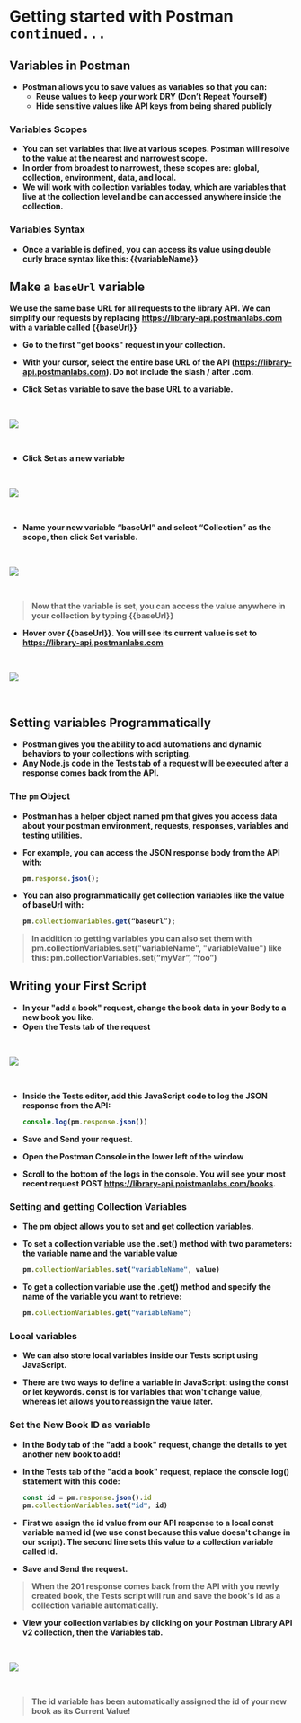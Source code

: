 <strong>
<p align="justify">

# Getting started with Postman `continued...`

## Variables in Postman

- Postman allows you to save values as variables so that you can:  
  - Reuse values to keep your work DRY (Don’t Repeat Yourself)
  - Hide sensitive values like API keys from being shared publicly

### Variables Scopes

- You can set variables that live at various scopes. Postman will resolve to the value at the nearest and narrowest scope.
- In order from broadest to narrowest, these scopes are: global, collection, environment, data, and local.
- We will work with collection variables today, which are variables that live at the collection level and be can accessed anywhere inside the collection.

### Variables Syntax

- Once a variable is defined, you can access its value using double curly brace syntax like this: {{variableName}}

## Make a `baseUrl` variable

We use the same base URL for all requests to the library API. We can simplify our requests by replacing <https://library-api.postmanlabs.com> with a variable called {{baseUrl}}

- Go to the first "get books" request in your collection.

- With your cursor, select the entire base URL of the API (<https://library-api.postmanlabs.com>). Do not include the slash / after .com.

- Click Set as variable to save the base URL to a variable.

<br>

![](imgs/api25.png)

<br>

- Click Set as a new variable

<br>

![](imgs/api26.png)

<br>

- Name your new variable “baseUrl” and select “Collection” as the scope, then click Set variable.

<br>

![](imgs/api27.png)

<br>

> Now that the variable is set, you can access the value anywhere in your collection by typing {{baseUrl}}

- Hover over {{baseUrl}}. You will see its current value is set to <https://library-api.postmanlabs.com>

<br>

![](imgs/api28.png)

<br>

## Setting variables Programmatically

- Postman gives you the ability to add automations and dynamic behaviors to your collections with scripting.
- Any Node.js code in the Tests tab of a request will be executed after a response comes back from the API.

### The `pm` Object

- Postman has a helper object named pm that gives you access data about your postman environment, requests, responses, variables and testing utilities.
- For example, you can access the JSON response body from the API with:

    ```JavaScript
    pm.response.json();
    ```

- You can also programmatically get collection variables like the value of baseUrl with:

    ```JavaScript
    pm.collectionVariables.get(“baseUrl”);
    ```

> In addition to getting variables you can also set them with pm.collectionVariables.set("variableName", "variableValue") like this: pm.collectionVariables.set(“myVar”, “foo”)

## Writing your First Script

- In your "add a book" request, change the book data in your Body to a new book you like.
- Open the Tests tab of the request

<br>

![](imgs/api29.png)

<br>

- Inside the Tests editor, add this JavaScript code to log the JSON response from the API:

    ```JavaScript
    console.log(pm.response.json())
    ```

- Save and Send your request.
- Open the Postman Console in the lower left of the window
- Scroll to the bottom of the logs in the console. You will see your most recent request POST <https://library-api.poistmanlabs.com/books>.

### Setting and getting Collection Variables

- The pm object allows you to set and get collection variables.

- To set a collection variable use the .set() method with two parameters: the variable name and the variable value

    ```JavaScript
    pm.collectionVariables.set("variableName", value)
    ```

- To get a collection variable use the .get() method and specify the name of the variable you want to retrieve:

    ```JavaScript
    pm.collectionVariables.get("variableName")
    ```

### Local variables

- We can also store local variables inside our Tests script using JavaScript. 

- There are two ways to define a variable in JavaScript: using the const or let keywords. const is for variables that won't change value, whereas let allows you to reassign the value later.

### Set the New Book ID as variable

- In the Body tab of the "add a book" request, change the details to yet another new book to add!
- In the Tests tab of the "add a book" request, replace the console.log() statement with this code:

    ```JavaScript
    const id = pm.response.json().id
    pm.collectionVariables.set("id", id)
    ```

- First we assign the id value from our API response to a local const variable named id (we use const because this value doesn't change in our script). The second line sets this value to a collection variable called id.
- Save and Send the request.

> When the 201 response comes back from the API with you newly created book, the Tests script will run and save the book's id as a collection variable automatically.

- View your collection variables by clicking on your Postman Library API v2 collection, then the Variables tab.

<br>

![](imgs/api30.png)

<br>

> The id variable has been automatically assigned the id of your new book as its Current Value!

</strong>
</p>

